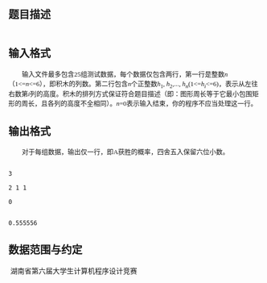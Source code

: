 ## 题目描述

<p><img alt="" src=" https://s2.loli.net/2023/08/15/bPde2jLGiTDxKVS.png"></p>

## 输入格式

<p class="MsoNormal" style="margin: 0cm 0cm 0pt; text-indent: 20pt; mso-char-indent-count: 2.0"><font size="2"><span style="font-family: 宋体; mso-fareast-language: ZH-CN; mso-bidi-font-family: 宋体">输入文件最多包含</span><span lang="EN-US" style="mso-fareast-language: ZH-CN"><font face="Times New Roman">25</font></span><span style="font-family: 宋体; mso-fareast-language: ZH-CN; mso-bidi-font-family: 宋体">组测试数据，每个数据仅包含两行，第一行是整数</span><i><span lang="EN-US" style="mso-fareast-language: ZH-CN"><font face="Times New Roman">n</font></span></i><span style="font-family: 宋体; mso-fareast-language: ZH-CN; mso-bidi-font-family: 宋体">（</span><span lang="EN-US" style="mso-fareast-language: ZH-CN"><font face="Times New Roman">1<=<i>n</i><=6</font></span><span style="font-family: 宋体; mso-fareast-language: ZH-CN; mso-bidi-font-family: 宋体">），即积木的列数。第二行包含</span><i><span lang="EN-US" style="mso-fareast-language: ZH-CN"><font face="Times New Roman">n</font></span></i><span style="font-family: 宋体; mso-fareast-language: ZH-CN; mso-bidi-font-family: 宋体">个正整数</span><font face="Times New Roman"><i><span lang="EN-US" style="mso-fareast-language: ZH-CN">h</span></i><sub><span lang="EN-US" style="mso-fareast-language: ZH-CN">1</span></sub><span lang="EN-US" style="mso-fareast-language: ZH-CN">, <i>h</i><sub>2</sub>,..., <i>h<sub>n</sub></i>(1<=<i>h<sub>i</sub></i><=6)</span></font><span style="font-family: 宋体; mso-fareast-language: ZH-CN; mso-bidi-font-family: 宋体">，表示从左往右数第</span><i><span lang="EN-US" style="mso-fareast-language: ZH-CN"><font face="Times New Roman">i</font></span></i><span style="font-family: 宋体; mso-fareast-language: ZH-CN; mso-bidi-font-family: 宋体">列的高度。积木的排列方式保证符合题目描述（即：图形周长等于它最小包围矩形的周长，且各列的高度不全相同）。</span><font face="Times New Roman"><i><span lang="EN-US" style="mso-fareast-language: ZH-CN">n</span></i><span lang="EN-US" style="mso-fareast-language: ZH-CN">=0</span></font><span style="font-family: 宋体; mso-fareast-language: ZH-CN; mso-bidi-font-family: 宋体">表示输入结束，你的程序不应当处理这一行。</span></font><span lang="EN-US" style="mso-fareast-language: ZH-CN"><o:p></o:p></span></p>

## 输出格式

<p class="MsoNormal" style="margin: 0cm 0cm 0pt; text-indent: 20pt; mso-char-indent-count: 2.0"><font size="2"><span style="font-family: 宋体; mso-fareast-language: ZH-CN; mso-bidi-font-family: 宋体">对于每组数据，输出仅一行，即</span><span lang="EN-US" style="mso-fareast-language: ZH-CN"><font face="Times New Roman">A</font></span><span style="font-family: 宋体; mso-fareast-language: ZH-CN; mso-bidi-font-family: 宋体">获胜的概率，四舍五入保留六位小数。</span></font><span lang="EN-US" style="mso-fareast-language: ZH-CN"><o:p></o:p></span></p>

```input1
3
2 1 1
0
```
```output1
0.555556
```
## 数据范围与约定

<p> 湖南省第六届大学生计算机程序设计竞赛</p>

